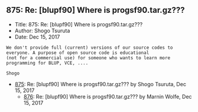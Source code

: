 ## 875: Re: [blupf90] Where is progsf90.tar.gz???

- Title: 875: Re: [blupf90] Where is progsf90.tar.gz???
- Author: Shogo Tsuruta
- Date: Dec 15, 2017

```
We don't provide full (current) versions of our source codes to everyone. A purpose of open source code is educational
(not for a commercial use) for someone who wants to learn more programming for BLUP, VCE, ....

Shogo
```

- [875](0875.md): Re: [blupf90] Where is progsf90.tar.gz??? by Shogo Tsuruta, Dec 15, 2017
    - [876](0876.md): Re: [blupf90] Where is progsf90.tar.gz??? by Marnin Wolfe, Dec 15, 2017
